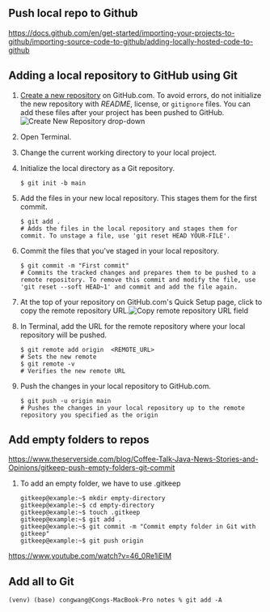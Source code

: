 ## Push local repo to Github

https://docs.github.com/en/get-started/importing-your-projects-to-github/importing-source-code-to-github/adding-locally-hosted-code-to-github

## Adding a local repository to GitHub using Git

1. [Create a new repository](https://docs.github.com/en/repositories/creating-and-managing-repositories/creating-a-new-repository) on GitHub.com. To avoid errors, do not initialize the new repository with *README*, license, or `gitignore` files. You can add these files after your project has been pushed to GitHub.![Create New Repository drop-down](https://docs.github.com/assets/cb-11427/images/help/repository/repo-create.png)

2. Open Terminal.

3. Change the current working directory to your local project.

4. Initialize the local directory as a Git repository.

   ```
   $ git init -b main
   ```

5. Add the files in your new local repository. This stages them for the first commit.

   ```shell
   $ git add .
   # Adds the files in the local repository and stages them for commit. To unstage a file, use 'git reset HEAD YOUR-FILE'.
   ```

6. Commit the files that you've staged in your local repository.

   ```shell
   $ git commit -m "First commit"
   # Commits the tracked changes and prepares them to be pushed to a remote repository. To remove this commit and modify the file, use 'git reset --soft HEAD~1' and commit and add the file again.
   ```

7. At the top of your repository on GitHub.com's Quick Setup page, click to copy the remote repository URL.![Copy remote repository URL field](https://docs.github.com/assets/cb-25662/images/help/repository/copy-remote-repository-url-quick-setup.png)

8. In Terminal, add the URL for the remote repository where your local repository will be pushed.

   ```shell
   $ git remote add origin  <REMOTE_URL> 
   # Sets the new remote
   $ git remote -v
   # Verifies the new remote URL
   ```

9. Push the changes in your local repository to GitHub.com.

   ```shell
   $ git push -u origin main
   # Pushes the changes in your local repository up to the remote repository you specified as the origin
   ```

## Add empty folders to repos

https://www.theserverside.com/blog/Coffee-Talk-Java-News-Stories-and-Opinions/gitkeep-push-empty-folders-git-commit

1. To add an empty folder, we have to use .gitkeep

   ```shell
   gitkeep@example:~$ mkdir empty-directory
   gitkeep@example:~$ cd empty-directory
   gitkeep@example:~$ touch .gitkeep
   gitkeep@example:~$ git add .
   gitkeep@example:~$ git commit -m "Commit empty folder in Git with gitkeep"
   gitkeep@example:~$ git push origin
   ```

https://www.youtube.com/watch?v=46_0Re1iEIM

## Add all to Git

```shell
(venv) (base) congwang@Congs-MacBook-Pro notes % git add -A 
```

